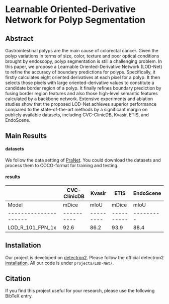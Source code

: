 # Learnable Oriented-Derivative Network for Polyp Segmentation

## Abstract

Gastrointestinal polyps are the main cause of colorectal cancer.  Given the polyp variations in terms of size, color, texture and poor optical conditions brought by endoscopy, polyp segmentation is still a challenging problem. In this paper, we propose a Learnable Oriented-Derivative Network (LOD-Net) to refine the accuracy of boundary predictions for polyps. Specifically, it firstly calculates eight oriented derivatives at each pixel for a polyp. It then selects those pixels with large oriented-derivative values to constitute a candidate border region of a polyp. It finally refines boundary prediction by fusing border region features and also those high-level semantic features calculated by a backbone network. Extensive experiments and ablation studies show that the proposed LOD-Net achieves superior performance compared to the state-of-the-art methods by a significant margin on publicly available datasets, including CVC-ClinicDB, Kvasir, ETIS, and EndoScene. 


## Main Results

#### datasets

We follow the data setting of [PraNet](https://github.com/DengPingFan/PraNet). You could download the datasets and process them to COCO-format for training and testing.

#### results
|                     |    CVC-ClinicDB    |       Kvasir       |        ETIS        |     EndoScene      |
|---------------------|--------------------|--------------------|--------------------|--------------------|
|Model                |  mDice   |  mIoU   |  mDice   |  mIoU   |  mDice   |  mIoU   |  mDice   |  mIoU   |
|---------------------|----------|---------|----------|---------|----------|---------|----------|---------|
| LOD_R_101_FPN_1x    |   92.6   |  86.2   |   93.9   |   88.4  |   93.8   |   88.4  |   95.7   |   91.7  |



## Installation

Our project is developed on [detectron2](https://github.com/facebookresearch/detectron2). Please follow the official detectron2 [installation](https://github.com/facebookresearch/detectron2/blob/master/INSTALL.md). All our code is under `projects/LOD-Net/`. 

## Citation

If you find this project useful for your research, please use the following BibTeX entry.

